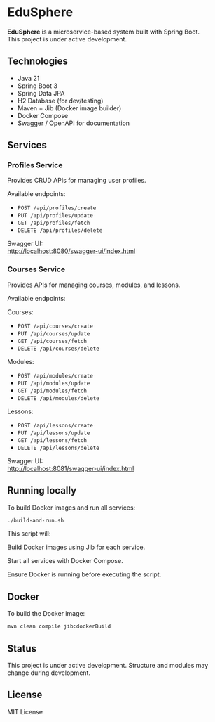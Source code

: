 # EduSphere

**EduSphere** is a microservice-based system built with Spring Boot.  
This project is under active development.

## Technologies

- Java 21
- Spring Boot 3
- Spring Data JPA
- H2 Database (for dev/testing)
- Maven + Jib (Docker image builder)
- Docker Compose
- Swagger / OpenAPI for documentation

## Services

### Profiles Service

Provides CRUD APIs for managing user profiles.

Available endpoints:

- `POST /api/profiles/create`
- `PUT /api/profiles/update`
- `GET /api/profiles/fetch`
- `DELETE /api/profiles/delete`

Swagger UI:  
[http://localhost:8080/swagger-ui/index.html](http://localhost:8080/swagger-ui/index.html)

### Courses Service

Provides APIs for managing courses, modules, and lessons.

Available endpoints:

Courses:

- `POST /api/courses/create`
- `PUT /api/courses/update`
- `GET /api/courses/fetch`
- `DELETE /api/courses/delete`

Modules:

- `POST /api/modules/create`
- `PUT /api/modules/update`
- `GET /api/modules/fetch`
- `DELETE /api/modules/delete`

Lessons:

- `POST /api/lessons/create`
- `PUT /api/lessons/update`
- `GET /api/lessons/fetch`
- `DELETE /api/lessons/delete`

Swagger UI:  
[http://localhost:8081/swagger-ui/index.html](http://localhost:8081/swagger-ui/index.html)

## Running locally

To build Docker images and run all services:

```bash
./build-and-run.sh
```

This script will:

Build Docker images using Jib for each service.

Start all services with Docker Compose.

Ensure Docker is running before executing the script.

## Docker

To build the Docker image:

```bash
mvn clean compile jib:dockerBuild
```

## Status
This project is under active development. Structure and modules may change during development.

## License
MIT License